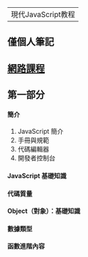 <table>
    <tr>
        <td>現代JavaScript教程</td>
    </tr>
</table>

## 僅個人筆記
## [網路課程](https://zh.javascript.info/)

## 第一部分
#### 簡介
1. JavaScript 簡介
2. 手冊與規範
3. 代碼編輯器
4. 開發者控制台
#### JavaScript 基礎知識
#### 代碼質量
#### Object（對象）：基礎知識
#### 數據類型
#### 函數進階內容

